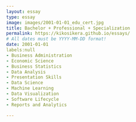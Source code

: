 ```yaml
---
layout: essay
type: essay
image: images/2001-01-01_edu_cert.jpg
title: Bachelor + Professional + Specialization
permalink: https://kikosikera.github.io/essays/
# All dates must be YYYY-MM-DD format!
date: 2001-01-01
labels:null
- Business Administration
- Economic Science
- Business Statistics
- Data Analysis
- Presentation Skills
- Data Science
- Machine Learning
- Data Visualization
- Software Lifecycle
- Reports and Analytics

---
```

